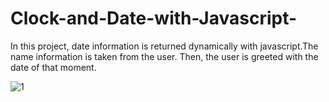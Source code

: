 # Clock-and-Date-with-Javascript-
In this project, date information is returned dynamically with javascript.The name information is taken from the user. Then, the user is greeted with the date of that moment.

![1](https://user-images.githubusercontent.com/103189726/213930801-cb8e3945-0a3c-49f7-89eb-1907ea659ed6.png)
